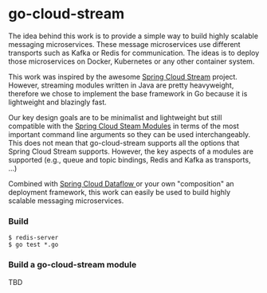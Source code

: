 # go-cloud-stream

The idea behind this work is to provide a simple way to build highly scalable messaging microservices.
These message microservices use different transports such as Kafka or Redis for communication.
The ideas is to deploy those microservices on Docker, Kubernetes or any other container system.

This work was inspired by the awesome [Spring Cloud Stream](https://github.com/spring-cloud/spring-cloud-stream)
project. However, streaming modules written in Java are pretty heavyweight, therefore we chose
to implement the base framework in Go because it is lightweight and blazingly fast.

Our key design goals are to be minimalist and lightweight but still compatible with the
[Spring Cloud Steam Modules](https://github.com/spring-cloud/spring-cloud-stream-modules)
in terms of the most important command line arguments so they can be used interchangeably.
This does not mean that go-cloud-stream supports all the options that Spring Cloud Stream supports.
However, the key aspects of a modules are supported (e.g., queue and topic bindings, Redis and Kafka
as transports, ...)

Combined with [Spring Cloud Dataflow ](https://github.com/spring-cloud/spring-cloud-dataflow) or your
own "composition" an deployment framework, this work can easily be used to build highly scalable
messaging microservices.

### Build

```
$ redis-server
$ go test *.go
```

### Build a go-cloud-stream module

TBD
